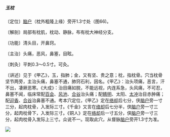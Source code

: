 ##### 玉枕

〔定位〕[脑户](https://www.gmzyjc.com/read/zjs/zjs3.2.2-0.0.1.3.17.md)（枕外粗隆上缘）旁开1.3寸处（图66)。

〔解剖〕局部有枕肌，枕动、静脉，布有枕大神经分支。

〔功能〕清头目，开鼻窍。

〔主治〕头痛，恶风，鼻塞，目眩。

〔刺灸〕平刺0.3〜0.5寸。可灸。

〔讲述〕见于《甲乙》，玉，指肺；金，又有坚、贵之意；枕，指枕骨。穴当枕骨坚节两旁，主治头痛，鼻塞不通，肺窍石利，因名。《甲乙》：治头项痛，恶言，汗不出，凄厥恶寒。《大成》：治目痛如脱，不能远视，内连系急，头风痛，不可忍，鼻塞不闻，临床常配[百会](https://www.gmzyjc.com/read/zjs/zjs3.2.2-0.0.1.3.20.md)、[风池](https://www.gmzyjc.com/read/zjs/zjs3.1.9-12-0.0.3.3.20.md)、[合谷](https://www.gmzyjc.com/read/zjs/zjs3.1.1-3-0.1.2.3.4.md)治头痛；配[睛明](https://www.gmzyjc.com/read/zjs/zjs3.1.7-8-0.0.1.3.1.md)、太阳、[太冲](https://www.gmzyjc.com/read/zjs/zjs3.1.9-12-0.0.4.3.3.md)治目赤肿痛；配[迎香](https://www.gmzyjc.com/read/zjs/zjs3.1.1-3-0.1.2.3.20.md)、[合谷](https://www.gmzyjc.com/read/zjs/zjs3.1.1-3-0.1.2.3.4.md)治鼻塞不通。考本穴定位，《甲乙》定在[络却](https://www.gmzyjc.com/read/zjs/zjs3.1.7-8-0.0.1.3.8.md)后七分，侠[脑户](https://www.gmzyjc.com/read/zjs/zjs3.2.2-0.0.1.3.17.md)旁一寸三分，起肉枕骨，入发际三寸。《千金》又言在[络却](https://www.gmzyjc.com/read/zjs/zjs3.1.7-8-0.0.1.3.8.md)后七分半，侠[脑户](https://www.gmzyjc.com/read/zjs/zjs3.2.2-0.0.1.3.17.md)旁一寸三分，起肉枕骨下，入发际三寸。《铜人》定在[络却](https://www.gmzyjc.com/read/zjs/zjs3.1.7-8-0.0.1.3.8.md)后一寸五分，侠[脑户](https://www.gmzyjc.com/read/zjs/zjs3.2.2-0.0.1.3.17.md)旁一寸三分，起肉枕骨入发际上三寸。众说不一。现取此穴，从督脉[脑户](https://www.gmzyjc.com/read/zjs/zjs3.2.2-0.0.1.3.17.md)旁开1.3寸为准。

![](img/图66.jpg)
